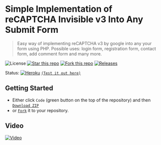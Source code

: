 # Simple Implementation of reCAPTCHA Invisible v3 Into Any Submit Form
> Easy way of implementing reCAPTCHA v3 by google into any your form using PHP. Possible uses: login form, registration form, contact form, add comment form and many more.

![License](https://img.shields.io/npm/l/css-star-rating.svg) 
[![Star this repo](https://badgen.net/github/stars/blank-yt/Simple-Implementation-of-reCAPTCHA-Invisible-v3-Into-Any-Submit-Form)](https://github.com/blank-yt/Simple-Implementation-of-reCAPTCHA-Invisible-v3-Into-Any-Submit-Form/stargazers/)
[![Fork this repo](https://badgen.net/github/forks/blank-yt/Simple-Implementation-of-reCAPTCHA-Invisible-v3-Into-Any-Submit-Form)](https://github.com/blank-yt/Simple-Implementation-of-reCAPTCHA-Invisible-v3-Into-Any-Submit-Form/fork/)
[![Releases](https://img.shields.io/github/downloads/blank-yt/Simple-Implementation-of-reCAPTCHA-Invisible-v3-Into-Any-Submit-Form/total.svg)](https://github.com/blank-yt/Simple-Implementation-of-reCAPTCHA-Invisible-v3-Into-Any-Submit-Form/archive/refs/tags/Release.zip)

Status: [![Heroku](https://pyheroku-badge.herokuapp.com/?app=recaptcha-v3-blank&style=flat)](https://recaptcha-v3-blank.herokuapp.com/) [`(Test it out here)`](https://recaptcha-v3-blank.herokuapp.com/)

## Getting Started
- Either click `Code` (green button on the top of the repository) and then [`Download ZIP`](https://github.com/blank-yt/Simple-Implementation-of-reCAPTCHA-Invisible-v3-Into-Any-Submit-Form/archive/refs/tags/Release.zip)
- or [`Fork`](https://github.com/blank-yt/Simple-Implementation-of-reCAPTCHA-Invisible-v3-Into-Any-Submit-Form/fork) it to your repository.

## Video
[![Video](https://img.youtube.com/vi/5W3dzlxgy3o/0.jpg)](https://www.youtube.com/watch?v=5W3dzlxgy3o)
